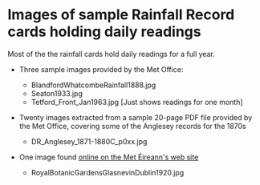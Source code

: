# Images of sample Rainfall Record cards holding daily readings

Most of the the rainfall cards hold daily readings for a full year.

* Three sample images provided by the Met Office:

  * BlandfordWhatcombeRainfall1888.jpg
  * Seaton1933.jpg
  * Tetford_Front_Jan1963.jpg  [Just shows readings for one month]

* Twenty images extracted from a sample 20-page PDF file provided by the Met Office, covering some of the Anglesey records for the 1870s

  * DR_Anglesey_1871-1880C_p0xx.jpg

* One image found [online on the Met Éireann's web site](https://www.met.ie/irelands-pre-1940-daily-rainfall-records)

  * RoyalBotanicGardensGlasnevinDublin1920.jpg



